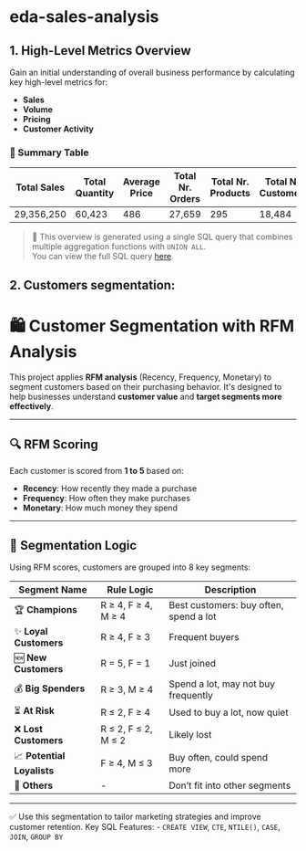 # eda-sales-analysis
## 1.  High-Level Metrics Overview

Gain an initial understanding of overall business performance by calculating key high-level metrics for:

- **Sales**
- **Volume**
- **Pricing**
- **Customer Activity**

### 🧮 Summary Table

| **Total Sales** | **Total Quantity** | **Average Price** | **Total Nr. Orders** | **Total Nr. Products** | **Total Nr. Customers** |
|-----------------|--------------------|--------------------|-----------------------|-------------------------|--------------------------|
| 29,356,250      | 60,423             | 486                | 27,659                | 295                     | 18,484                   |

> 📌 This overview is generated using a single SQL query that combines multiple aggregation functions with `UNION ALL`.  
> You can view the full SQL query [here](scripts/1_Business_metrics).


## 2. Customers segmentation:


# 🛍️ Customer Segmentation with RFM Analysis

This project applies **RFM analysis** (Recency, Frequency, Monetary) to segment customers based on their purchasing behavior. It's designed to help businesses understand **customer value** and **target segments more effectively**.

---

## 🔍 RFM Scoring

Each customer is scored from **1 to 5** based on:

- **Recency**: How recently they made a purchase  
- **Frequency**: How often they make purchases  
- **Monetary**: How much money they spend  

---

## 🧠 Segmentation Logic

Using RFM scores, customers are grouped into 8 key segments:

| Segment Name             | Rule Logic           | Description                                   |
|--------------------------|----------------------|-----------------------------------------------|
| 🏆 **Champions**          | R ≥ 4, F ≥ 4, M ≥ 4   | Best customers: buy often, spend a lot        |
| ✨ **Loyal Customers**    | R ≥ 4, F ≥ 3          | Frequent buyers                               |
| 🆕 **New Customers**      | R = 5, F = 1          | Just joined                                   |
| 💰 **Big Spenders**       | R ≥ 3, M ≥ 4          | Spend a lot, may not buy frequently           |
| ⏳ **At Risk**            | R ≤ 2, F ≥ 4          | Used to buy a lot, now quiet                  |
| ❌ **Lost Customers**     | R ≤ 2, F ≤ 2, M ≤ 2   | Likely lost                                   |
| 📈 **Potential Loyalists**| F ≥ 4, M ≤ 3          | Buy often, could spend more                   |
| 🧊 **Others**             | -                    | Don’t fit into other segments                 |

---

✅ Use this segmentation to tailor marketing strategies and improve customer retention.
Key SQL Features:
    - `CREATE VIEW`, `CTE`, `NTILE()`, `CASE`, `JOIN`, `GROUP BY`

